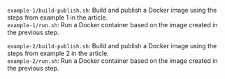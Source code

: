 `example-1/build-publish.sh`: Build and publish a Docker image using the steps from example 1 in the article.  
`example-1/run.sh`: Run a Docker container based on the image created in the previous step.  

`example-2/build-publish.sh`: Build and publish a Docker image using the steps from example 2 in the article.  
`example-2/run.sh`: Run a Docker container based on the image created in the previous step.
 
 